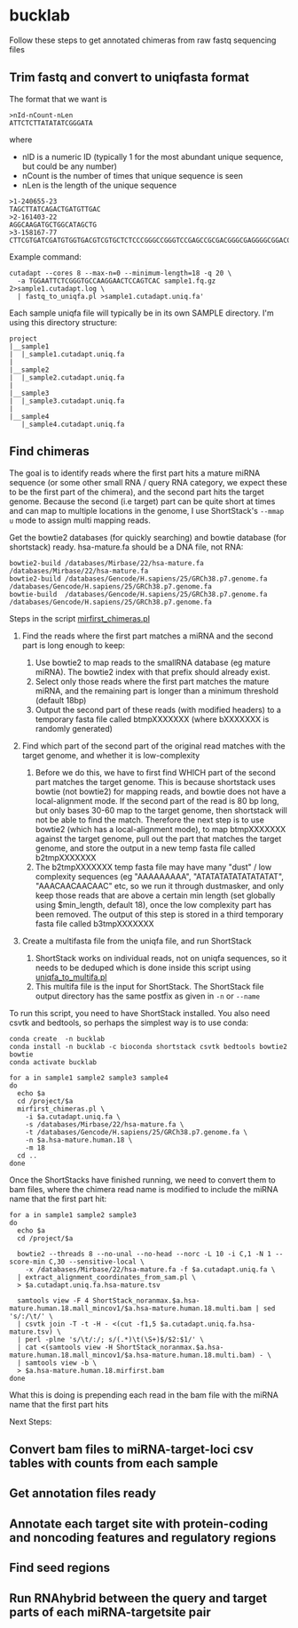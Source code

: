 # bucklab

Follow these steps to get annotated chimeras from raw fastq sequencing files

## Trim fastq and convert to uniqfasta format

The format that we want is
```
>nId-nCount-nLen
ATTCTCTTATATATCGGGATA
```
where
- nID is a numeric ID (typically 1 for the most abundant unique sequence, but could be any number)
- nCount is the number of times that unique sequence is seen
- nLen is the length of the unique sequence
```
>1-240655-23
TAGCTTATCAGACTGATGTTGAC
>2-161403-22
AGGCAAGATGCTGGCATAGCTG
>3-158167-77
CTTCGTGATCGATGTGGTGACGTCGTGCTCTCCCGGGCCGGGTCCGAGCCGCGACGGGCGAGGGGCGGACGTTCGTG
```
Example command:
```
cutadapt --cores 8 --max-n=0 --minimum-length=18 -q 20 \
  -a TGGAATTCTCGGGTGCCAAGGAACTCCAGTCAC sample1.fq.gz 2>sample1.cutadapt.log \
  | fastq_to_uniqfa.pl >sample1.cutadapt.uniq.fa'
```

Each sample uniqfa file will typically be in its own SAMPLE directory. I'm using this directory structure:
```
project
|__sample1
|  |_sample1.cutadapt.uniq.fa
|
|__sample2
|  |_sample2.cutadapt.uniq.fa
|
|__sample3
|  |_sample3.cutadapt.uniq.fa
|
|__sample4
   |_sample4.cutadapt.uniq.fa
```
## Find chimeras

The goal is to identify reads where the first part hits a mature miRNA sequence (or some other small RNA / query RNA category, we expect these to be the first part of the chimera), and the second part hits the target genome. Because the second (i.e target) part can be quite short at times and can map to multiple locations in the genome, I use ShortStack's `--mmap u` mode to assign multi mapping reads.

Get the bowtie2 databases (for quickly searching) and bowtie database (for shortstack) ready. hsa-mature.fa should be a DNA file, not RNA:
```
bowtie2-build /databases/Mirbase/22/hsa-mature.fa /databases/Mirbase/22/hsa-mature.fa
bowtie2-build /databases/Gencode/H.sapiens/25/GRCh38.p7.genome.fa /databases/Gencode/H.sapiens/25/GRCh38.p7.genome.fa
bowtie-build  /databases/Gencode/H.sapiens/25/GRCh38.p7.genome.fa /databases/Gencode/H.sapiens/25/GRCh38.p7.genome.fa
```
Steps in the script [mirfirst_chimeras.pl](mirfirst_chimeras.pl)

1. Find the reads where the first part matches a miRNA and the second part is long enough to keep:
    1. Use bowtie2 to map reads to the smallRNA database (eg mature miRNA). The bowtie2 index with that prefix should already exist.
    1. Select only those reads where the first part matches the mature miRNA, and the remaining part is longer than a minimum threshold (default 18bp)
    1. Output the second part of these reads (with modified headers) to a temporary fasta file called btmpXXXXXXX (where bXXXXXXX is randomly generated)

1. Find which part of the second part of the original read matches with the target genome, and whether it is low-complexity
    1. Before we do this, we have to first find WHICH part of the second part matches the target genome.
       This is because shortstack uses bowtie (not bowtie2) for mapping reads, and bowtie does not have a local-alignment mode.
       If the second part of the read is 80 bp long, but only bases 30-60 map to the target genome, then shortstack will not be able to find the match.
       Therefore the next step is to use bowtie2 (which has a local-alignment mode), to map btmpXXXXXXX against the target genome,
       pull out the part that matches the target genome, and store the output in a new temp fasta file called b2tmpXXXXXXX
    1. The b2tmpXXXXXXX temp fasta file may have many "dust" / low complexity sequences (eg "AAAAAAAAA", "ATATATATATATATATAT", "AAACAACAACAAC" etc, so we run it through dustmasker, and only keep those reads that are above a certain min length (set globally using $min_length, default 18), once the low complexity part has been removed. The output of this step is stored in a third temporary fasta file called b3tmpXXXXXXX

1. Create a multifasta file from the uniqfa file, and run ShortStack
    1. ShortStack works on individual reads, not on uniqfa sequences, so it needs to be deduped which is done inside this script using [uniqfa_to_multifa.pl](uniqfa_to_multifa.pl)
    2. This multifa file is the input for ShortStack. The ShortStack file output directory has the same postfix as given in `-n` or `--name`

To run this script, you need to have ShortStack installed. You also need csvtk and bedtools, so perhaps the simplest way is to use conda:
```
conda create  -n bucklab
conda install -n bucklab -c bioconda shortstack csvtk bedtools bowtie2 bowtie
conda activate bucklab

for a in sample1 sample2 sample3 sample4
do
  echo $a
  cd /project/$a
  mirfirst_chimeras.pl \
    -i $a.cutadapt.uniq.fa \
    -s /databases/Mirbase/22/hsa-mature.fa \
    -t /databases/Gencode/H.sapiens/25/GRCh38.p7.genome.fa \
    -n $a.hsa-mature.human.18 \
    -m 18
  cd ..
done
```
Once the ShortStacks have finished running, we need to convert them to bam files, where the chimera read name is modified to include the miRNA name that the first part hit:
```
for a in sample1 sample2 sample3
do
  echo $a
  cd /project/$a

  bowtie2 --threads 8 --no-unal --no-head --norc -L 10 -i C,1 -N 1 --score-min C,30 --sensitive-local \
    -x /databases/Mirbase/22/hsa-mature.fa -f $a.cutadapt.uniq.fa \
  | extract_alignment_coordinates_from_sam.pl \
  > $a.cutadapt.uniq.fa.hsa-mature.tsv

  samtools view -F 4 ShortStack_noranmax.$a.hsa-mature.human.18.mall_mincov1/$a.hsa-mature.human.18.multi.bam | sed 's/:/\t/' \
  | csvtk join -T -t -H - <(cut -f1,5 $a.cutadapt.uniq.fa.hsa-mature.tsv) \
  | perl -plne 's/\t/:/; s/(.*)\t(\S+)$/$2:$1/' \
  | cat <(samtools view -H ShortStack_noranmax.$a.hsa-mature.human.18.mall_mincov1/$a.hsa-mature.human.18.multi.bam) - \
  | samtools view -b \
  > $a.hsa-mature.human.18.mirfirst.bam
done
```
What this is doing is prepending each read in the bam file with the miRNA name that the first part hits

Next Steps:

## Convert bam files to miRNA-target-loci csv tables with counts from each sample

## Get annotation files ready

## Annotate each target site with protein-coding and noncoding features and regulatory regions

## Find seed regions

## Run RNAhybrid between the query and target parts of each miRNA-targetsite pair
